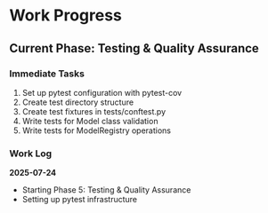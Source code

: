 # Work Progress

## Current Phase: Testing & Quality Assurance

### Immediate Tasks

1. Set up pytest configuration with pytest-cov
2. Create test directory structure
3. Create test fixtures in tests/conftest.py
4. Write tests for Model class validation
5. Write tests for ModelRegistry operations

### Work Log

**2025-07-24**
- Starting Phase 5: Testing & Quality Assurance
- Setting up pytest infrastructure